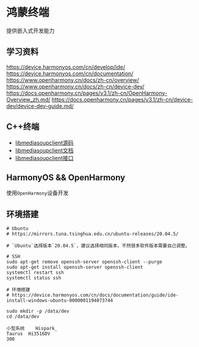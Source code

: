 # 鸿蒙终端

提供嵌入式开发能力

## 学习资料

https://device.harmonyos.com/cn/develop/ide/
https://device.harmonyos.com/cn/documentation/
https://www.openharmony.cn/docs/zh-cn/overview/
https://www.openharmony.cn/docs/zh-cn/device-dev/
https://docs.openharmony.cn/pages/v3.1/zh-cn/OpenHarmony-Overview_zh.md/
https://docs.openharmony.cn/pages/v3.1/zh-cn/device-dev/device-dev-guide.md/

## C++终端

* [libmediasoupclient源码](https://github.com/versatica/libmediasoupclient)
* [libmediasoupclient文档](https://mediasoup.org/documentation/v3/libmediasoupclient)
* [libmediasoupclient接口](https://mediasoup.org/documentation/v3/libmediasoupclient/api)

## HarmonyOS && OpenHarmony

使用`OpenHarmony`设备开发

## 环境搭建

```
# Ubuntu
# https://mirrors.tuna.tsinghua.edu.cn/ubuntu-releases/20.04.5/

# `Ubuntu`选择版本`20.04.5`，建议选择相同版本，不然很多软件版本需要自己调整。

# SSH
sudo apt-get remove openssh-server openssh-client --purge
sudo apt-get install openssh-server openssh-client
systemctl restart ssh
systemctl status ssh

# 环境搭建
# https://device.harmonyos.com/cn/docs/documentation/guide/ide-install-windows-ubuntu-0000001194073744

sudo mkdir -p /data/dev
cd /data/dev

小型系统	Hispark_
Taurus	Hi3516DV
300
```
